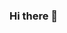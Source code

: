### Hi there 👋

<!--
**pragati9998/pragati9998** is a special repository because its `README.md` (this file) appears on your GitHub profile.

Here are some ideas to get you started:

- 👋 Hi, I’m Pragati chaudhary
- 👀 I’m interested in software development, coding,coding and network simulation.
- 🌱 I’m currently learning BCS with the specialization on data science...
- 💞️ I’m looking to collaborate on...
- 📫 How to reach me ...
https://www.linkedin.com/in/pragati-chaudhary-24749b17a/
-->

